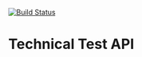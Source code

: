 [![Build Status](https://ivanpenadev.visualstudio.com/TechTestApi/_apis/build/status/TechTestApi-CI?branchName=master)](https://ivanpenadev.visualstudio.com/TechTestApi/_build/latest?definitionId=3&branchName=master)

# Technical Test API
